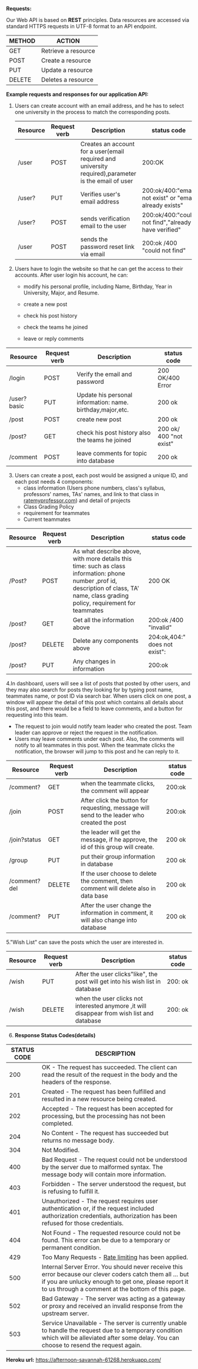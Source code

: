 **Requests:**

Our Web API is based on **REST** principles. Data resources are accessed via standard HTTPS requests in UTF-8 format to an API endpoint. 

| METHOD | ACTION              |
| ------ | ------------------- |
| GET    | Retrieve a resource |
| POST   | Create a resource   |
| PUT    | Update a resource   |
| DELETE | Deletes a resource  |



**Example requests and responses for our application API:**

1. Users can create account with an email address, and he has to select one university in the process to match the corresponding posts.

   | Resource   | Request verb | Description                                                  | status code                                            |
   | ---------- | ------------ | ------------------------------------------------------------ | ------------------------------------------------------ |
   | /user      | POST         | Creates an account for a user(email required and university required),parameter is the email of user | 200:OK                                                 |
   | /user?<id> | PUT          | Verifies user's email address                                | 200:ok/400:"email not exist" or "email already exists" |
   | /user?<id> | POST         | sends verification email to the user                         | 200:ok/400:"could not find","already have verified"    |
   | /user      | POST         | sends the password reset link via email                      | 200:ok /400 "could not find"                           |

   

2. Users have to login the website so that he can get the access to their accounts. After user login his account, he can:

   - modify his personal profile, including Name, Birthday, Year in University, Major, and Resume.

   - create a new post

   - check his post history
   - check the teams he joined
   - leave or reply comments

   

| Resource    | Request verb | Description                                                | status code             |
| ----------- | ------------ | ---------------------------------------------------------- | ----------------------- |
| /login      | POST         | Verify the email and password| 200 OK/400 Error
| /user?basic | PUT          | Update his personal information: name. birthday,major,etc. | 200 ok                  |
| /post       | POST         | create new post                                            | 200 ok                  |
| /post?<id>  | GET          | check his post history also the teams he joined            | 200 ok/ 400 "not exist" |
| /comment    | POST         | leave comments for topic into database                     | 200 ok                  |



3. Users can create a post, each post would be assigned a unique ID, and each post needs 4 components:
   - class information (Users phone numbers, class's syllabus, professors' names, TAs' names, and link to that class in [ratemyprofessor.com](https://www.ratemyprofessors.com/)) and detail of projects
   - Class Grading Policy
   - requirement for teammates
   - Current teammates

| Resource   | Request verb | Description                                                  | status code                   |
| ---------- | ------------ | ------------------------------------------------------------ | ----------------------------- |
| /Post?<id> | POST         | As what describe above, with more details this time: such as class information: phone number ,prof id, description of class, TA' name, class grading policy, requirement for teammates | 200 OK                        |
| /post?<id> | GET          | Get all the information above                                | 200:ok /400 "invalid"         |
| /post?<id> | DELETE       | Delete any components above                                  | 204:ok,404:" does not exist": |
| /post?<id> | PUT          | Any changes in information                                   | 200:ok                        |

4.In dashboard, users will see a list of posts that posted by other users, and they may also search for posts they looking for by typing post name, teammates name, or post ID via search bar. When users click on one post, a window will appear the detail of this post which contains all details about this post, and there would be a field to leave comments, and a button for requesting into this team.

- The request to join would notify team leader who created the post. Team leader can approve or reject the request in the notification.
- Users may leave comments under each post. Also, the comments will notify to all teammates in this post. When the teammate clicks the notification, the browser will jump to this post and he can reply to it.

| Resource         | Request verb | Description                                                  | status code |
| ---------------- | ------------ | ------------------------------------------------------------ | ----------- |
| /comment?<id>    | GET          | when the teammate clicks, the comment will appear            | 200:ok      |
| /join            | POST         | After click the button for requesting, message will send to the leader who created the post | 200:ok      |
| /join?status<id> | GET          | the leader will get the message, if he approve, the id of this group will create. | 200 ok      |
| /group<id>       | PUT          | put their group information in database                      | 200 ok      |
| /comment?del<id> | DELETE       | If the user choose to delete the comment, then comment will delete also in data base | 200 ok      |
| /comment?<id>    | PUT          | After the user change the information in comment, it will also change into database | 200 ok      |





5."Wish List" can save the posts which the user are interested in.

| Resource  | Request verb | Description                                                  | status code |
| --------- | ------------ | ------------------------------------------------------------ | ----------- |
| /wish<id> | PUT          | After the user clicks"like", the post will get into his wish list in database | 200: ok     |
| /wish<id> | DELETE       | when the user clicks not interested anymore ,it will disappear from wish list and database | 200: ok     |

6.  **Response Status Codes(details)**

   | STATUS CODE | DESCRIPTION                                                  |
   | ----------- | ------------------------------------------------------------ |
   | 200         | OK - The request has succeeded. The client can read the result of the request in the body and the headers of the response. |
   | 201         | Created - The request has been fulfilled and resulted in a new resource being created. |
   | 202         | Accepted - The request has been accepted for processing, but the processing has not been completed. |
   | 204         | No Content - The request has succeeded but returns no message body. |
   | 304         | Not Modified.                                                |
   | 400         | Bad Request - The request could not be understood by the server due to malformed syntax. The message body will contain more information. |
   | 403         | Forbidden - The server understood the request, but is refusing to fulfill it. |
   | 401         | Unauthorized - The request requires user authentication or, if the request included authorization credentials, authorization has been refused for those credentials. |
   | 404         | Not Found - The requested resource could not be found. This error can be due to a temporary or permanent condition. |
   | 429         | Too Many Requests - [Rate limiting](https://developer.spotify.com/documentation/web-api/#rate-limiting) has been applied. |
   | 500         | Internal Server Error. You should never receive this error because our clever coders catch them all … but if you are unlucky enough to get one, please report it to us through a comment at the bottom of this page. |
   | 502         | Bad Gateway - The server was acting as a gateway or proxy and received an invalid response from the upstream server. |
   | 503         | Service Unavailable - The server is currently unable to handle the request due to a temporary condition which will be alleviated after some delay. You can choose to resend the request again. |

   
**Heroku url:**
https://afternoon-savannah-61268.herokuapp.com/
